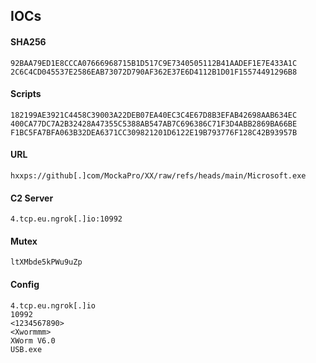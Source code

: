 ## IOCs

#### SHA256
```text 
92BAA79ED1E8CCCA07666968715B1D517C9E7340505112B41AADEF1E7E433A1C
2C6C4CD045537E2586EAB73072D790AF362E37E6D4112B1D01F15574491296B8
```

#### Scripts
```text 
182199AE3921C4458C39003A22DEB07EA40EC3C4E67D8B3EFAB42698AAB634EC
400CA77DC7A2B32428A47355C5388AB547AB7C696386C71F3D4ABB2869BA66BE
F1BC5FA7BFA063B32DEA6371CC309821201D6122E19B793776F128C42B93957B
```

#### URL
```text
hxxps://github[.]com/MockaPro/XX/raw/refs/heads/main/Microsoft.exe
```

#### C2 Server
```text
4.tcp.eu.ngrok[.]io:10992
```

#### Mutex
```text
ltXMbde5kPWu9uZp
```

#### Config
```text
4.tcp.eu.ngrok[.]io
10992
<1234567890>
<Xwormmm>
XWorm V6.0
USB.exe
```

